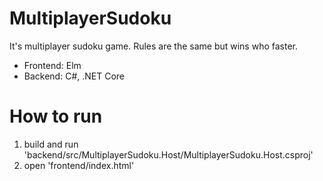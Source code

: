 # MultiplayerSudoku

It's multiplayer sudoku game. Rules are the same but wins who faster.

- Frontend: Elm
- Backend: C#, .NET Core

# How to run

1) build and run 'backend/src/MultiplayerSudoku.Host/MultiplayerSudoku.Host.csproj'
2) open 'frontend/index.html'
